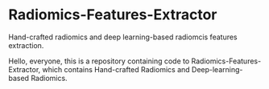 # Radiomics-Features-Extractor
Hand-crafted radiomics and deep learning-based radiomcis features extraction.

Hello, everyone, this is a repository containing code to Radiomics-Features-Extractor, which contains Hand-crafted Radiomics and Deep-learning-based Radiomics.
